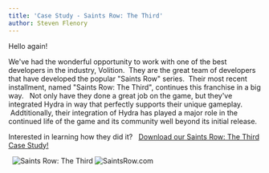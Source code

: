```yaml
---
title: 'Case Study - Saints Row: The Third'
author: Steven Flenory
---
```

Hello again!

 We've had the wonderful opportunity to work with one of the best developers in the industry, Volition.  They are the great team of developers that have developed the popular "Saints Row" series.  Their most recent installment, named "Saints Row: The Third", continues this franchise in a big way.   Not only have they done a great job on the game, but they've integrated Hydra in way that perfectly supports their unique gameplay.  Addtitionally, their integration of Hydra has played a major role in the continued life of the game and its community well beyond its initial release.

 Interested in learning how they did it?  
 [Download our Saints Row: The Third Case Study!](https://s3.amazonaws.com/AgoraGames/Agora+Games+Case+Study+-+Saints+Row+The+Third.pdf)

  
 ![Saints Row: The Third](https://s3.amazonaws.com/AgoraGames/SRImage.jpg) ![SaintsRow.com ](https://s3.amazonaws.com/AgoraGames/SR3-Screenshot.png)
